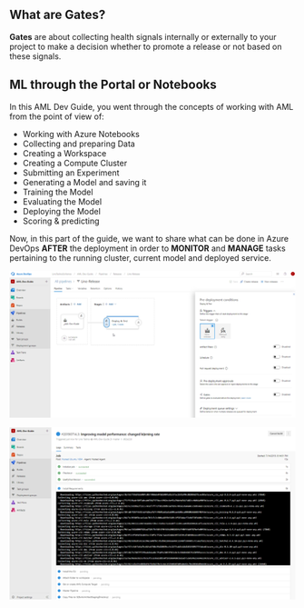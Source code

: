 ## What are **Gates**?

**Gates** are about collecting health signals internally or externally to your project to make a decision whether to promote a release or not based on these signals.

## ML through the Portal or Notebooks

In this AML Dev Guide, you went through the concepts of working with AML from the point of view of:
- Working with Azure Notebooks
- Collecting and preparing Data 
- Creating a Workspace
- Creating a Compute Cluster
- Submitting an Experiment
- Generating a Model and saving it
- Training the Model
- Evaluating the Model
- Deploying the Model
- Scoring & predicting

Now, in this part of the guide, we want to share what can be done in Azure DevOps **AFTER** the deployment in order to **MONITOR** and **MANAGE** tasks pertaining to the running cluster, current model and deployed service.

![](media/ReleasePipeline.png)

![](media/MakingChanges.png)

